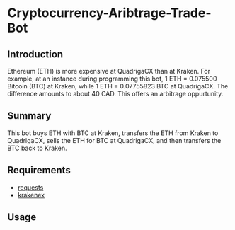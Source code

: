 # Cryptocurrency-Aribtrage-Trade-Bot

## Introduction
Ethereum (ETH) is more expensive at QuadrigaCX than at Kraken. For example, at an instance during programming this bot, 1 ETH = 0.075500 Bitcoin (BTC) at Kraken, while 1 ETH = 0.07755823 BTC at QuadrigaCX. The difference amounts to about 40 CAD. This offers an arbitrage oppurtunity.

## Summary
This bot buys ETH with BTC at Kraken, transfers the ETH from Kraken to QuadrigaCX, sells the ETH for BTC at QuadrigaCX, and then transfers the BTC back to Kraken.

## Requirements
- [requests](http://docs.python-requests.org/en/master/)
- [krakenex](https://github.com/veox/python3-krakenex)

## Usage
```python3 bot qua_client_id qua_api_key qua_api_secret kra_api_key kra_private_key
```
